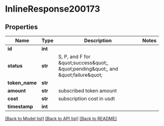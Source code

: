 # InlineResponse200173

## Properties
Name | Type | Description | Notes
------------ | ------------- | ------------- | -------------
**id** | **int** |  | 
**status** | **str** | S, P, and F for \&quot;success\&quot;, \&quot;pending\&quot;, and \&quot;failure\&quot; | 
**token_name** | **str** |  | 
**amount** | **str** | subscribed token amount | 
**cost** | **str** | subscription cost in usdt | 
**timestamp** | **int** |  | 

[[Back to Model list]](../README.md#documentation-for-models) [[Back to API list]](../README.md#documentation-for-api-endpoints) [[Back to README]](../README.md)

